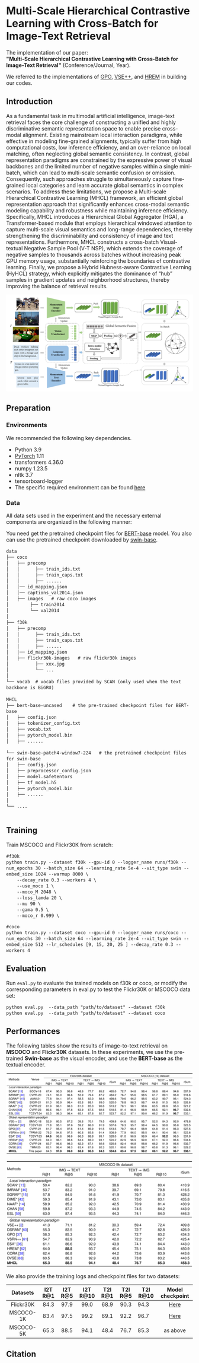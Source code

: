 # Multi-Scale Hierarchical Contrastive Learning with Cross-Batch for Image-Text Retrieval

The implementation of our paper:  
**"Multi-Scale Hierarchical Contrastive Learning with Cross-Batch for Image-Text Retrieval"** (Conference/Journal, Year).

We referred to the implementations of [GPO](https://github.com/woodfrog/vse_infty), [VSE++](https://github.com/fartashf/vsepp), and [HREM](https://github.com/CrossmodalGroup/HREM) in building our codes.  


## Introduction

As a fundamental task in multimodal artificial intelligence, image-text retrieval faces the core challenge of constructing a unified and highly discriminative semantic representation space to enable precise cross-modal alignment. Existing mainstream local interaction paradigms, while effective in modeling fine-grained alignments, typically suffer from high computational costs, low inference efficiency, and an over-reliance on local matching, often neglecting global semantic consistency. In contrast, global representation paradigms are constrained by the expressive power of visual backbones and the limited number of negative samples within a single mini-batch, which can lead to multi-scale semantic confusion or omission. Consequently, such approaches struggle to simultaneously capture fine-grained local categories and learn accurate global semantics in complex scenarios. To address these limitations, we propose a Multi-scale Hierarchical Contrastive Learning (MHCL) framework, an efficient global representation approach that significantly enhances cross-modal semantic modeling capability and robustness while maintaining inference efficiency. Specifically, MHCL introduces a Hierarchical Global Aggregator (HGA), a Transformer-based module that employs hierarchical windowed attention to capture multi-scale visual semantics and long-range dependencies, thereby strengthening the discriminability and consistency of image and text representations. Furthermore, MHCL constructs a cross-batch Visual-textual Negative Sample Pool (V-T NSP), which extends the coverage of negative samples to thousands across batches without increasing peak GPU memory usage, substantially reinforcing the boundaries of contrastive learning. Finally, we propose a Hybrid Hubness-aware Contrastive Learning (HyHCL) strategy, which explicitly mitigates the dominance of “hub” samples in gradient updates and neighborhood structures, thereby improving the balance of retrieval results. 

![Overview](imgs/overview.png)


## Preparation

### Environments

We recommended the following key dependencies.

- Python 3.9
- [PyTorch](http://pytorch.org/) 1.11
- transformers  4.36.0
- numpy 1.23.5
- nltk 3.7
- tensorboard-logger
- The specific required environment can be found [here](requirements.txt)


### Data
All data sets used in the experiment and the necessary external components are organized in the following manner:

You need get the pretrained checkpoint files for [BERT-base](https://huggingface.co/bert-base-uncased) model. You also can use the pretrained checkpoint downloaded by [swin-base](https://huggingface.co/microsoft/swin-base-patch4-window7-224).

```
data
├── coco
│   ├── precomp  
│   │      ├── train_ids.txt
│   │      ├── train_caps.txt
│   │      ├── ......
│   │── id_mapping.json
│   │── captions_val2014.json
│   ├── images   # raw coco images
│        ├── train2014
│        └── val2014
│  
├── f30k
│   ├── precomp  
│   │      ├── train_ids.txt
│   │      ├── train_caps.txt
│   │      ├── ......
│   │── id_mapping.json
│   ├── flickr30k-images   # raw flickr30k images
│          ├── xxx.jpg
│          └── ...
│   
└── vocab  # vocab files provided by SCAN (only used when the text backbone is BiGRU)

MHCL
├── bert-base-uncased    # the pre-trained checkpoint files for BERT-base
│   ├── config.json
│   ├── tokenizer_config.txt
│   ├── vocab.txt
│   ├── pytorch_model.bin
│   ├── ......

└── swin-base-patch4-window7-224   # the pretrained checkpoint files for swin-base
│   ├── config.json
│   ├── preprocessor_config.json
│   ├── model.safetentors
│   ├── tf_model.h5
│   ├── pytorch_model.bin
│   ├── ......
│  
└── ....


```

## Training

Train MSCOCO and Flickr30K from scratch:

```
#f30k
python train.py --dataset f30k --gpu-id 0 --logger_name runs/f30k --num_epochs 30 --batch_size 64 --learning_rate 5e-4 --vit_type swin --embed_size 1024 --warmup 8000 \
    --decay_rate 0.3 --workers 4 \
    --use_moco 1 \
    --moco_M 2048 \
    --loss_lamda 20 \
    --mu 90 \
    --gama 0.5 \
    --moco_r 0.999 \
```

```
#coco
python train.py --dataset coco --gpu-id 0 --logger_name runs/coco --num_epochs 30 --batch_size 64 --learning_rate 2e-4 --vit_type swin --embed_size 512 --lr_schedules [9, 15, 20, 25 ] --decay_rate 0.3 --workers 4
```


## Evaluation
Run ```eval.py``` to evaluate the trained models on f30k or coco,
or modify the corresponding parameters in eval.py to test the Flickr30K or MSCOCO data set:
```
python eval.py  --data_path "path/to/dataset" --dataset f30k 
python eval.py  --data_path "path/to/dataset" --dataset coco 
```

## Performances
The following tables show the results of image-to-text retrieval on **MSCOCO** and **Flickr30K** datasets. In these experiments, we use the pre-trained **Swin-base** as the visual encoder, and use the **BERT-base** as the textual encoder.

![tab1](imgs/TAB1.png)

![tab2](imgs/TAB2.png)

We also provide the training logs and checkpoint files for two datasets:

| Datasets  | I2T R@1 | I2T R@5 | I2T R@10 | T2I R@1 | T2I R@5 | T2I R@10 |                                                  Model checkpoint                            |
| :-------: |:-------:|:-------:|:--------:|:-------:|:-------:|----------|:--------------------------------------------------------------------------------------------:|
| Flickr30K |  84.3   |  97.9   |   99.0   |  68.9   |  90.3   | 94.3     | [Here](https://drive.google.com/drive/folders/1TXd9kBTvKKsx3fBFXuTCpAshcnZ2PKKn?usp=sharing) |
| MSCOCO-1K |  83.4   |  97.5   |   99.2   |  69.1   |  92.2   | 96.7     | [Here](https://drive.google.com/drive/folders/1Dy6eIWEl6sn7CmrcwZn2lArTGkvCjT43?usp=sharing) |
| MSCOCO-5K |  65.3   |  88.5   |   94.1   |  48.4   |  76.7   | 85.3     |                                           as above                                           |


## Citation

```

```
